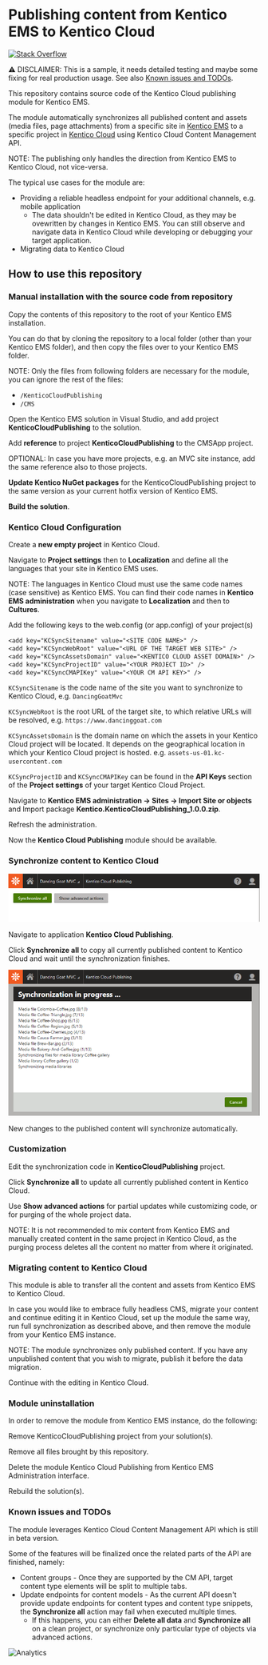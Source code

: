 # Publishing content from Kentico EMS to Kentico Cloud

[![Stack Overflow](https://img.shields.io/badge/Stack%20Overflow-ASK%20NOW-FE7A16.svg?logo=stackoverflow&logoColor=white)](https://stackoverflow.com/tags/kentico)

:warning: DISCLAIMER: This is a sample, it needs detailed testing and maybe some fixing for real production usage. See also [Known issues and TODOs](#known-issues-and-todos).

This repository contains source code of the Kentico Cloud publishing module for Kentico EMS.

The module automatically synchronizes all published content and assets (media files, page attachments) from a specific site in [Kentico EMS](https://www.kentico.com) to a specific project in [Kentico Cloud](https://www.kenticocloud.com) using Kentico Cloud Content Management API.

NOTE: The publishing only handles the direction from Kentico EMS to Kentico Cloud, not vice-versa.

The typical use cases for the module are:
* Providing a reliable headless endpoint for your additional channels, e.g. mobile application
  * The data shouldn't be edited in Kentico Cloud, as they may be ovewritten by changes in Kentico EMS. You can still observe and navigate data in Kentico Cloud while developing or debugging your target application.  
* Migrating data to Kentico Cloud

## How to use this repository

### Manual installation with the source code from repository

Copy the contents of this repository to the root of your Kentico EMS installation.

You can do that by cloning the repository to a local folder (other than your Kentico EMS folder), and then copy the files over to your Kentico EMS folder.

NOTE: Only the files from following folders are necessary for the module, you can ignore the rest of the files:
* `/KenticoCloudPublishing`
* `/CMS`

Open the Kentico EMS solution in Visual Studio, and add project **KenticoCloudPublishing** to the solution.

Add **reference** to project **KenticoCloudPublishing** to the CMSApp project.

OPTIONAL: In case you have more projects, e.g. an MVC site instance, add the same reference also to those projects. 

**Update Kentico NuGet packages** for the KenticoCloudPublishing project to the same version as your current hotfix version of Kentico EMS.

**Build the solution**.

### Kentico Cloud Configuration

Create a **new empty project** in Kentico Cloud.

Navigate to **Project settings** then to **Localization** and define all the languages that your site in Kentico EMS uses.

NOTE: The languages in Kentico Cloud must use the same code names (case sensitive) as Kentico EMS. You can find their code names in **Kentico EMS administration** when you navigate to **Localization** and then to **Cultures**.

Add the following keys to the web.config (or app.config) of your project(s)

```
<add key="KCSyncSitename" value="<SITE CODE NAME>" />
<add key="KCSyncWebRoot" value="<URL OF THE TARGET WEB SITE>" />
<add key="KCSyncAssetsDomain" value="<KENTICO CLOUD ASSET DOMAIN>" />
<add key="KCSyncProjectID" value="<YOUR PROJECT ID>" />
<add key="KCSyncCMAPIKey" value="<YOUR CM API KEY>" />
```

`KCSyncSitename` is the code name of the site you want to synchronize to Kentico Cloud, e.g. `DancingGoatMvc`

`KCSyncWebRoot` is the root URL of the target site, to which relative URLs will be resolved, e.g. `https://www.dancinggoat.com`

`KCSyncAssetsDomain` is the domain name on which the assets in your Kentico Cloud project will be located. It depends on the geographical location in which your Kentico Cloud project is hosted. e.g. `assets-us-01.kc-usercontent.com`

`KCSyncProjectID` and `KCSyncCMAPIKey` can be found in the **API Keys** section of the **Project settings** of your target Kentico Cloud Project.

Navigate to **Kentico EMS administration -> Sites -> Import Site or objects** and Import package **Kentico.KenticoCloudPublishing_1.0.0.zip**.

Refresh the administration.

Now the **Kentico Cloud Publishing** module should be available.

### Synchronize content to Kentico Cloud

![Module user interface](images/KenticoCloudPublishing.png)

Navigate to application **Kentico Cloud Publishing**.

Click **Synchronize all** to copy all currently published content to Kentico Cloud and wait until the synchronization finishes.

![Synchronizing changes](images/KenticoCloudPublishingSync.png)

New changes to the published content will synchronize automatically.

### Customization

Edit the synchronization code in **KenticoCloudPublishing** project.

Click **Synchronize all** to update all currently published content in Kentico Cloud.

Use **Show advanced actions** for partial updates while customizing code, or for purging of the whole project data.

NOTE: It is not recommended to mix content from Kentico EMS and manually created content in the same project in Kentico Cloud, as the purging process deletes all the content no matter from where it originated.

### Migrating content to Kentico Cloud

This module is able to transfer all the content and assets from Kentico EMS to Kentico Cloud.

In case you would like to embrace fully headless CMS, migrate your content and continue editing it in Kentico Cloud, set up the module the same way, run full synchronization as described above, and then remove the module from your Kentico EMS instance.

NOTE: The module synchronizes only published content. If you have any unpublished content that you wish to migrate, publish it before the data migration. 

Continue with the editing in Kentico Cloud.

### Module uninstallation

In order to remove the module from Kentico EMS instance, do the following:

Remove KenticoCloudPublishing project from your solution(s).

Remove all files brought by this repository.

Delete the module Kentico Cloud Publishing from Kentico EMS Administration interface.

Rebuild the solution(s).

### Known issues and TODOs

The module leverages Kentico Cloud Content Management API which is still in beta version.

Some of the features will be finalized once the related parts of the API are finished, namely:
* Content groups - Once they are supported by the CM API, target content type elements will be split to multiple tabs.
* Update endpoints for content models - As the current API doesn't provide update endpoints for content types and content type snippets, the **Synchronize all** action may fail when executed multiple times.
  * If this happens, you can either **Delete all data** and **Synchronize all** on a clean project, or synchronize only particular type of objects via advanced actions. 

![Analytics](https://kentico-ga-beacon.azurewebsites.net/api/UA-69014260-4/Kentico/ems-module-cloud-publishing?pixel)
